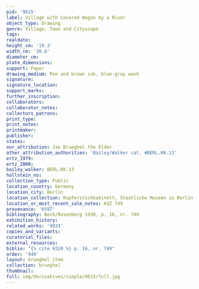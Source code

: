 ```yaml
---
pid: '9615'
label: Village with Covered Wagon by a River
object_type: Drawing
genre: Village, Town and Cityscape
tags: 
realdate: 
height_cm: '19.3'
width_cm: '30.8'
diameter_cm: 
plate_dimensions: 
support: Paper
drawing_medium: Pen and brown ink, blue-gray wash
signature: 
signature_location: 
support_marks: 
further_inscription: 
collaborators: 
collaborator_notes: 
collectors_patrons: 
print_type: 
print_notes: 
printmaker: 
publisher: 
states: 
our_attribution: Jan Brueghel the Elder
other_attribution_authorities: 'Bailey/Walker cat. #BERL.KK.13'
ertz_1979: 
ertz_2008: 
bailey_walker: BERL.KK.13
hollstein_no: 
collection_type: Public
location_country: Germany
location_city: Berlin
location_collection: Kupferstichkabinett, Staatliche Museen zu Berlin
location_or_most_recent_sale_notes: KdZ 749
provenance: '6597'
bibliography: Bock/Rosenberg 1930, p. 16, nr. 749
exhibition_history: 
related_works: '9824'
copies_and_variants: 
curatorial_files: 
external_resources: 
biblio: "{% cite 9320 %} p. 16, nr. 749"
order: '949'
layout: brueghel_item
collection: brueghel
thumbnail: 
full: img/derivatives/simple/9615/full.jpg
---
```

